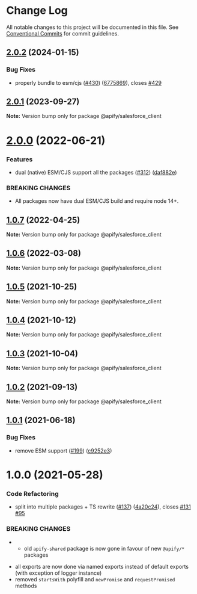 # Change Log

All notable changes to this project will be documented in this file.
See [Conventional Commits](https://conventionalcommits.org) for commit guidelines.

## [2.0.2](https://github.com/apify/apify-shared-js/compare/@apify/salesforce_client@2.0.1...@apify/salesforce_client@2.0.2) (2024-01-15)


### Bug Fixes

* properly bundle to esm/cjs ([#430](https://github.com/apify/apify-shared-js/issues/430)) ([6775869](https://github.com/apify/apify-shared-js/commit/6775869d97d9006156a118044a66c4c0b644cb1f)), closes [#429](https://github.com/apify/apify-shared-js/issues/429)





## [2.0.1](https://github.com/apify/apify-shared-js/compare/@apify/salesforce_client@2.0.0...@apify/salesforce_client@2.0.1) (2023-09-27)

**Note:** Version bump only for package @apify/salesforce_client





# [2.0.0](https://github.com/apify/apify-shared-js/compare/@apify/salesforce_client@1.0.7...@apify/salesforce_client@2.0.0) (2022-06-21)


### Features

* dual (native) ESM/CJS support all the packages ([#312](https://github.com/apify/apify-shared-js/issues/312)) ([daf882e](https://github.com/apify/apify-shared-js/commit/daf882ecdb3ff5b75975b92fc3528802a53bc736))


### BREAKING CHANGES

* All packages now have dual ESM/CJS build and require node 14+.





## [1.0.7](https://github.com/apify/apify-shared-js/compare/@apify/salesforce_client@1.0.6...@apify/salesforce_client@1.0.7) (2022-04-25)

**Note:** Version bump only for package @apify/salesforce_client





## [1.0.6](https://github.com/apify/apify-shared-js/compare/@apify/salesforce_client@1.0.5...@apify/salesforce_client@1.0.6) (2022-03-08)

**Note:** Version bump only for package @apify/salesforce_client





## [1.0.5](https://github.com/apify/apify-shared-js/compare/@apify/salesforce_client@1.0.4...@apify/salesforce_client@1.0.5) (2021-10-25)

**Note:** Version bump only for package @apify/salesforce_client





## [1.0.4](https://github.com/apify/apify-shared-js/compare/@apify/salesforce_client@1.0.3...@apify/salesforce_client@1.0.4) (2021-10-12)

**Note:** Version bump only for package @apify/salesforce_client





## [1.0.3](https://github.com/apify/apify-shared-js/compare/@apify/salesforce_client@1.0.2...@apify/salesforce_client@1.0.3) (2021-10-04)

**Note:** Version bump only for package @apify/salesforce_client





## [1.0.2](https://github.com/apify/apify-shared-js/compare/@apify/salesforce_client@1.0.1...@apify/salesforce_client@1.0.2) (2021-09-13)

**Note:** Version bump only for package @apify/salesforce_client





## [1.0.1](https://github.com/apify/apify-shared-js/compare/@apify/salesforce_client@1.0.0...@apify/salesforce_client@1.0.1) (2021-06-18)


### Bug Fixes

* remove ESM support ([#199](https://github.com/apify/apify-shared-js/issues/199)) ([c9252e3](https://github.com/apify/apify-shared-js/commit/c9252e326923d6cbb568a474b78d046380cba119))





# 1.0.0 (2021-05-28)


### Code Refactoring

* split into multiple packages + TS rewrite ([#137](https://github.com/apify/apify-shared-js/issues/137)) ([4a20c24](https://github.com/apify/apify-shared-js/commit/4a20c241edbaa697c337ab5e53dd7400fd3a6658)), closes [#131](https://github.com/apify/apify-shared-js/issues/131) [#95](https://github.com/apify/apify-shared-js/issues/95)


### BREAKING CHANGES

* - old `apify-shared` package is now gone in favour of new `@apify/*` packages
- all exports are now done via named exports instead of default exports (with exception of logger instance)
- removed `startsWith` polyfill and `newPromise` and `requestPromised` methods
